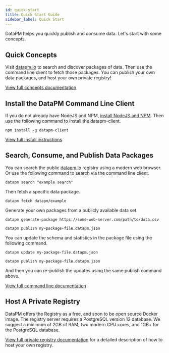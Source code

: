 ```yaml
---
id: quick-start
title: Quick Start Guide
sidebar_label: Quick Start
---
```


DataPM helps you quickly publish and consume data. Let's start with some concepts. 

## Quick Concepts

Visit [datapm.io](https://datapm.io) to search and discover packages of data. Then use the command line client to fetch those packages. You can publish your own data packages, and host your own private registry!

[View full concepts documentation](concepts.md)

## Install the DataPM Command Line Client

If you do not already have NodeJS and NPM, [install NodeJS and NPM](https://nodejs.org/en/). Then use the following command to install the datapm-client.

```text
npm install -g datapm-client
```

[View full install instructions](command-line-client.md)

## Search, Consume, and Publish Data Packages

You can search the public [datapm.io](https://datapm.io) registry using a modern web browser. Or use the following command to search via the command line client. 

```text
datapm search "example search"
```

Then fetch a specific data package. 

```text
datapm fetch datapm/example
```

Generate your own packages from a publicly available data set. 

```text
datapm generate-package https://some-web-server.com/path/to/data.csv

datapm publish my-package-file.datapm.json
```

You can update the schema and statistics in the package file using the following command. 

```text
datapm update my-package-file.datapm.json

datapm publish my-package-file.datapm.json
```

And then you can re-publish the updates using the same publish command above. 

[View full command line documentation](command-line-client.md)

## Host A Private Registry

DataPM offers the Registry as a free, and soon to be open source Docker image. The registry server requires a PostgreSQL version 12 database. We suggest a minimum of 2GB of RAM, two modern CPU cores, and 1GB+ for the PostgreSQL database.

[View full private registry documentation](private-registry.md) for a detailed description of how to host your own registry.
